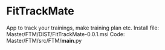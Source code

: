 # FitTrackMate
App to track your trainings, make training plan etc.
Install file: Master/FTM/DIST/FitTrackMate-0.0.1.msi
Code: Master/FTM/src/FTM/__main__.py
